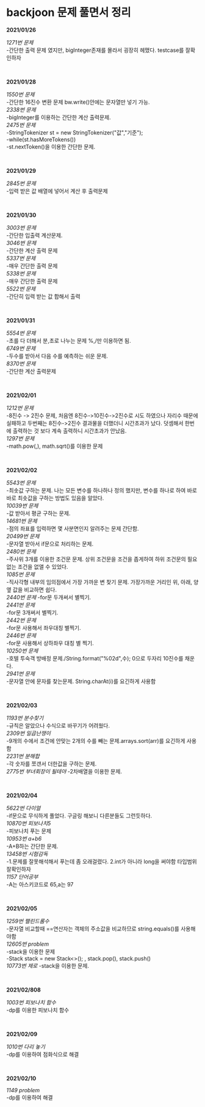 # backjoon 문제 풀면서 정리

**2021/01/26**  

*1271번 문제*  
-간단한 출력 문제 였지만, bigInteger존재를 몰라서 굉장히 헤맸다. testcase를 잘확인하자

<br>

**2021/01/28**  

*1550번 문제*  
-간단한 16진수 변환 문제 bw.write()안에는 문자열만 넣기 가능.  
*2338번 문제*  
-bigInteger를 이용하는 간단한 계산 출력문제.  
*2475번 문제*  
-StringTokenizer st = new StringTokenizer("값","기준");  
-while(st.hasMoreTokens())  
-st.nextToken()을 이용한 간단한 문제. 

<br>

**2021/01/29**

*2845번 문제*  
-입력 받은 값 배열에 넣어서 계산 후 출력문제

<br>

**2021/01/30**

*3003번 문제*  
-간단한 입출력 계산문제.  
*3046번 문제*  
-간단한 계산 출력 문제  
*5337번 문제*  
-매우 간단한 출력 문제  
*5338번 문제*  
-매우 간단한 출력 문제  
*5522번 문제*  
-간단히 입력 받는 값 합해서 출력

<br>

**2021/01/31**

*5554번 문제*  
-초를 다 더해서 분,초로 나누는 문제 %,/만 이용하면 됨.  
*6749번 문제*  
-두수를 받아서 다음 수를 예측하는 쉬운 문제.  
*8370번 문제*  
-간단한 계산 출력문제

<br>

**2021/02/01**

*1212번 문제*  
-8진수 -> 2진수 문제, 처음엔 8진수->10진수->2진수로 시도 하였으나 자리수 때문에 실패하고 두번째는 8진수->2진수 결과물을 더했더니 시간초과가 났다. 덧셈해서 한번에 출력하는 것 보다 계속 출력하니 시간초과가 안났음.  
*1297번 문제*  
-math.pow(,), math.sqrt()를 이용한 문제

<br>

**2021/02/02**

*5543번 문제*  
-최솟값 구하는 문제. 나는 모든 변수를 하나하나 정의 했지만, 변수를 하나로 하여 바로바로 최솟값을 구하는 방법도 있음을 알았다.   
*10039번 문제*  
-값 받아서 평균 구하는 문제.  
*14681번 문제*  
-점의 좌표를 입력하면 몇 사분면인지 알려주는 문제 간단함.  
*20499번 문제*  
-문자열 받아서 if문으로 처리하는 문제.  
*2480번 문제*  
-주사위 3개를 이용한 조건문 문제. 상위 조건문을 조건을 좁게하여 하위 조건문의 필요없는 조건을 없앨 수 있었다.  
*1085번 문제*  
-직사각형 내부의 임의점에서 가장 가까운 변 찾기 문제. 가장가까운 거리인 위, 아래, 양옆 값을 비교하면 쉽다.  
*2440번 문제*
-for문 두개써서 별찍기.  
*2441번 문제*  
-for문 3개써서 별찍기.  
*2442번 문제*  
-for문 사용해서 좌우대칭 별찍기.  
*2446번 문제*  
-for문 사용해서 상하좌우 대칭 별 찍기.  
*10250번 문제*  
-호텔 투숙객 방배정 문제./String.format("%02d",수); 0으로 두자리 10진수를 채운다.  
*2941번 문제*  
-문자열 안에 문자를 찾는문제. String.charAt(i)를 요긴하게 사용함

<br>

**2021/02/03**

*1193번 분수찾기*  
-규칙은 알았으나 수식으로 바꾸기가 어려웠다.  
*2309번 일곱난쟁이*  
-9개의 수에서 조건에 안맞는 2개의 수를 빼는 문제.arrays.sort(arr)를 요긴하게 사용함  
*2231번 분해합*  
-각 숫자를 쪼갠서 더한값을 구하는 문제.  
*2775번 부녀회장이 될테야*
-2차배열을 이용한 문제.  

<br>

**2021/02/04**

*5622번 다이얼*  
-if문으로 무식하게 풀었다. 구글링 해보니 다른분들도 그런듯하다.  
*10870번 피보나치5*  
-피보나치 푸는 문제  
*10953번 a+b6*  
-A+B하는 간단한 문제.  
*13458번 시험감독*  
-1.문제를 잘못해석해서 푸는데 좀 오래걸렸다. 2.int가 아니라 long을 써야함 타입범위 잘확인하자  
*1157 단어공부*  
-A는 아스키코드로 65,a는 97  

<br>

**2021/02/05**

*1259번 팰린드롬수*  
-문자열 비교할때 ==연산자는 객체의 주소값을 비교하므로 string.equals()를 사용해야함  
*12605번 problem*  
-stack을 이용한 문제  
-Stack<String> stack = new Stack<>(); , stack.pop(), stack.push()  
*10773번 제로*
-stack을 이용한 문제.

<br>

**2021/02/808**

*1003번 피보나치 함수*  
-dp를 이용한 피보나치 함수  

<br>

**2021/02/09**

*1010번 다리 놓기*  
-dp를 이용하여 점화식으로 해결

<br>

**2021/02/10**

*1149 problem*  
-dp를 이용하여 해결

<br>